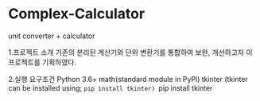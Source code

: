 # Complex-Calculator
unit converter + calculator

1.프로젝트 소개
기존의 분리된 계산기와 단위 변환기를 통합하여 보완, 개선하고자 이 프로젝트를 기획하였다.

2.실행 요구조건
Python 3.6+
math(standard module in PyPl)
tkinter (tkinter can be installed using; `pip install tkinter)
`pip install tkinter
